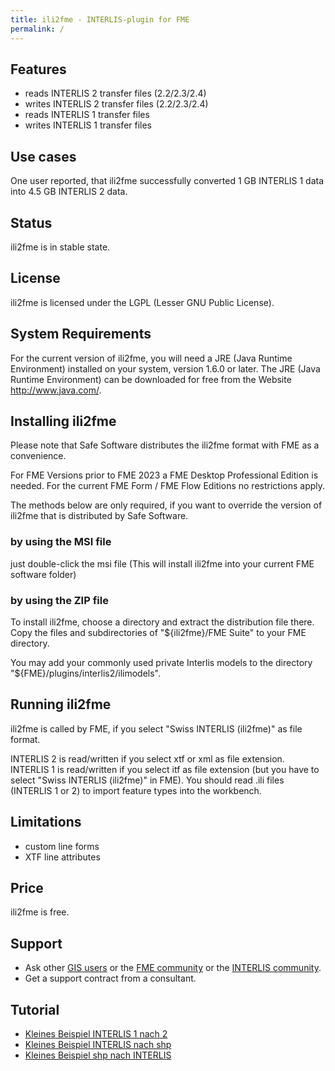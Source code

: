```yaml
---
title: ili2fme - INTERLIS-plugin for FME
permalink: /
---
```


## Features

- reads INTERLIS 2 transfer files (2.2/2.3/2.4)
- writes INTERLIS 2 transfer files (2.2/2.3/2.4)
- reads INTERLIS 1 transfer files
- writes INTERLIS 1 transfer files

## Use cases

One user reported, that ili2fme successfully converted 1 GB INTERLIS 1 data into 4.5 GB INTERLIS 2 data.

## Status

ili2fme is in stable state.

## License

ili2fme is licensed under the LGPL (Lesser GNU Public License).

## System Requirements

For the current version of ili2fme, you will need a JRE (Java Runtime Environment) installed on your system, version 1.6.0 or later.
The JRE (Java Runtime Environment) can be downloaded for free from the Website http://www.java.com/.

## Installing ili2fme

Please note that Safe Software
distributes the ili2fme format with FME as a convenience.

For FME Versions prior to FME 2023 a FME Desktop Professional Edition is needed. For the current FME Form / FME Flow Editions no restrictions apply.

The methods below are only required, if you want to override the version of ili2fme 
that is distributed by Safe Software.

### by using the MSI file
just double-click the msi file (This will install ili2fme into your current FME software folder)

### by using the ZIP file

To install ili2fme, choose a directory and extract the distribution file there.
Copy the files and subdirectories of "${ili2fme}/FME Suite" to your FME directory.

You may add your commonly used private Interlis models to the directory "${FME}/plugins/interlis2/ilimodels".

## Running ili2fme

ili2fme is called by FME, if you select "Swiss INTERLIS (ili2fme)" as file format.

INTERLIS 2 is read/written if you select xtf or xml as file extension.
INTERLIS 1 is read/written if you select itf as file extension (but you have to select "Swiss INTERLIS (ili2fme)" in FME).
You should read .ili files (INTERLIS 1 or 2) to import feature types into the workbench.

## Limitations

- custom line forms
- XTF line attributes


## Price

ili2fme is free.

## Support

- Ask other [GIS users](https://gis.stackexchange.com/questions/tagged/interlis) or the [FME community](https://knowledge.safe.com/topics/interlis.html) or the [INTERLIS community](https://interlis.discourse.group/c/interlis-werkzeuge).
- Get a support contract from a consultant.

## Tutorial

- [Kleines Beispiel INTERLIS 1 nach 2](http://www.youtube.com/watch?v=o-_5NhnXkcE)
- [Kleines Beispiel INTERLIS nach shp](http://www.youtube.com/watch?v=Jkj6kWQKnSw)
- [Kleines Beispiel shp nach INTERLIS](http://www.youtube.com/watch?v=he-UID34BB0)


